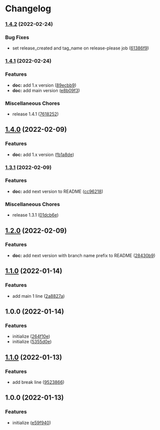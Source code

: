 # Changelog

### [1.4.2](https://github.com/htsh-tsyk/releasetest/compare/v1.4.1...v1.4.2) (2022-02-24)


### Bug Fixes

* set release_created and tag_name on release-please job ([61386f9](https://github.com/htsh-tsyk/releasetest/commit/61386f931b4136757caf360a4c9825c71d64b53b))

### [1.4.1](https://github.com/htsh-tsyk/releasetest/compare/v1.3.1...v1.4.1) (2022-02-24)


### Features

* **doc:** add 1.x version ([89ecbb9](https://github.com/htsh-tsyk/releasetest/commit/89ecbb916ceb706120ab99a2dbe73c3921254a9f))
* **doc:** add main version ([e8b09f3](https://github.com/htsh-tsyk/releasetest/commit/e8b09f367b8bfb4b9c2afe9d0226c2048ccea7dc))


### Miscellaneous Chores

* release 1.4.1 ([7618252](https://github.com/htsh-tsyk/releasetest/commit/7618252cbbaaa79e6930bbd3548cd5fb1735298a))

## [1.4.0](https://github.com/htsh-tsyk/releasetest/compare/v1.3.1...v1.4.0) (2022-02-09)


### Features

* **doc:** add 1.x version ([fb1a8de](https://github.com/htsh-tsyk/releasetest/commit/fb1a8deef036ee64f5cb24fa58bb7db42f680c0e))

### [1.3.1](https://github.com/htsh-tsyk/releasetest/compare/v1.1.0...v1.3.1) (2022-02-09)


### Features

* **doc:** add next version to README ([cc96218](https://github.com/htsh-tsyk/releasetest/commit/cc962182d5e98cca89bd2bbebe14b75b65cbe6e1))


### Miscellaneous Chores

* release 1.3.1 ([01dcb6e](https://github.com/htsh-tsyk/releasetest/commit/01dcb6e128f6cce57178aa19f8a2951ee53d1a1a))

## [1.2.0](https://github.com/htsh-tsyk/releasetest/compare/v1.1.0...v1.2.0) (2022-02-09)


### Features

* **doc:** add next version with branch name prefix to README ([28430b9](https://github.com/htsh-tsyk/releasetest/commit/28430b9318082f5d858a1e39230aee79d00ae340))

## [1.1.0](https://github.com/htsh-tsyk/releasetest/compare/v1.0.0...v1.1.0) (2022-01-14)


### Features

* add main 1 line ([2a8827a](https://github.com/htsh-tsyk/releasetest/commit/2a8827a76ab1b7aa33f5d060f93a755d136c1464))

## 1.0.0 (2022-01-14)


### Features

* initialize ([264f10e](https://github.com/htsh-tsyk/releasetest/commit/264f10eb383db86dd333819a98fab6b84fe9b674))
* initialize ([5355d0e](https://github.com/htsh-tsyk/releasetest/commit/5355d0ebcbca675884ac38eaaf49c10a449e6853))

## [1.1.0](https://github.com/htsh-tsyk/releasetest/compare/v1.0.0...v1.1.0) (2022-01-13)


### Features

* add break line ([9523866](https://github.com/htsh-tsyk/releasetest/commit/9523866d49c96948b5881612475afcf0b14d285a))

## 1.0.0 (2022-01-13)


### Features

* initialize ([e59f940](https://github.com/htsh-tsyk/releasetest/commit/e59f94073d03acc5d2d5ebc7fcf5a3232633c274))
